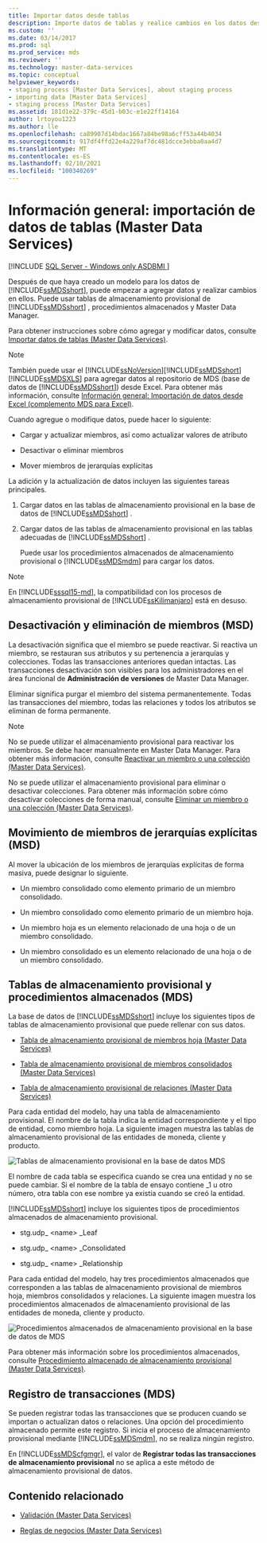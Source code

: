 ```yaml
---
title: Importar datos desde tablas
description: Importe datos de tablas y realice cambios en los datos después de crear un modelo para los datos en Master Data Services.
ms.custom: ''
ms.date: 03/14/2017
ms.prod: sql
ms.prod_service: mds
ms.reviewer: ''
ms.technology: master-data-services
ms.topic: conceptual
helpviewer_keywords:
- staging process [Master Data Services], about staging process
- importing data [Master Data Services]
- staging process [Master Data Services]
ms.assetid: 181d1e22-379c-45d1-b03c-e1e22ff14164
author: lrtoyou1223
ms.author: lle
ms.openlocfilehash: ca89907d14bdac1667a84be98a6cff53a44b4034
ms.sourcegitcommit: 917df4ffd22e4a229af7dc481dcce3ebba0aa4d7
ms.translationtype: MT
ms.contentlocale: es-ES
ms.lasthandoff: 02/10/2021
ms.locfileid: "100340269"
---
```

# <a name="overview-importing-data-from-tables-master-data-services"></a>Información general: importación de datos de tablas (Master Data Services)

[!INCLUDE [SQL Server - Windows only ASDBMI  ](../includes/applies-to-version/sql-windows-only-asdbmi.md)]

  Después de que haya creado un modelo para los datos de [!INCLUDE[ssMDSshort](../includes/ssmdsshort-md.md)], puede empezar a agregar datos y realizar cambios en ellos.   Puede usar tablas de almacenamiento provisional de [!INCLUDE[ssMDSshort](../includes/ssmdsshort-md.md)] , procedimientos almacenados y Master Data Manager.  
  
 Para obtener instrucciones sobre cómo agregar y modificar datos, consulte [Importar datos de tablas &#40;Master Data Services&#41;](../master-data-services/import-data-from-tables-master-data-services.md).  
  
> [!NOTE]
>  También puede usar el [!INCLUDE[ssNoVersion](../includes/ssnoversion-md.md)][!INCLUDE[ssMDSshort](../includes/ssmdsshort-md.md)][!INCLUDE[ssMDSXLS](../includes/ssmdsxls-md.md)] para agregar datos al repositorio de MDS (base de datos de [!INCLUDE[ssMDSshort](../includes/ssmdsshort-md.md)]) desde Excel. Para obtener más información, consulte [Información general: Importación de datos desde Excel &#40;complemento MDS para Excel&#41;](../master-data-services/microsoft-excel-add-in/overview-importing-data-from-excel-mds-add-in-for-excel.md).  
  
 Cuando agregue o modifique datos, puede hacer lo siguiente:  
  
-   Cargar y actualizar miembros, así como actualizar valores de atributo  
  
-   Desactivar o eliminar miembros  
  
-   Mover miembros de jerarquías explícitas  
  
 La adición y la actualización de datos incluyen las siguientes tareas principales.  
  
1.  Cargar datos en las tablas de almacenamiento provisional en la base de datos de [!INCLUDE[ssMDSshort](../includes/ssmdsshort-md.md)] .  
  
2.  Cargar datos de las tablas de almacenamiento provisional en las tablas adecuadas de [!INCLUDE[ssMDSshort](../includes/ssmdsshort-md.md)] .  
  
     Puede usar los procedimientos almacenados de almacenamiento provisional o [!INCLUDE[ssMDSmdm](../includes/ssmdsmdm-md.md)] para cargar los datos.  
  
> [!NOTE]  
>  En [!INCLUDE[sssql15-md](../includes/sssql16-md.md)], la compatibilidad con los procesos de almacenamiento provisional de [!INCLUDE[ssKilimanjaro](../includes/sskilimanjaro-md.md)] está en desuso.  
  
## <a name="deactivating-and-deleting-members-mds"></a>Desactivación y eliminación de miembros (MSD)  
 La desactivación significa que el miembro se puede reactivar. Si reactiva un miembro, se restauran sus atributos y su pertenencia a jerarquías y colecciones. Todas las transacciones anteriores quedan intactas. Las transacciones desactivación son visibles para los administradores en el área funcional de **Administración de versiones** de Master Data Manager.  
  
 Eliminar significa purgar el miembro del sistema permanentemente. Todas las transacciones del miembro, todas las relaciones y todos los atributos se eliminan de forma permanente.  
  
> [!NOTE]  
>  No se puede utilizar el almacenamiento provisional para reactivar los miembros. Se debe hacer manualmente en Master Data Manager. Para obtener más información, consulte [Reactivar un miembro o una colección &#40;Master Data Services&#41;](../master-data-services/reactivate-a-member-or-collection-master-data-services.md).  
>   
>  No se puede utilizar el almacenamiento provisional para eliminar o desactivar colecciones. Para obtener más información sobre cómo desactivar colecciones de forma manual, consulte [Eliminar un miembro o una colección &#40;Master Data Services&#41;](../master-data-services/delete-a-member-or-collection-master-data-services.md).  
  
## <a name="moving-explicit-hierarchy-members-mds"></a>Movimiento de miembros de jerarquías explícitas (MSD)  
 Al mover la ubicación de los miembros de jerarquías explícitas de forma masiva, puede designar lo siguiente.  
  
-   Un miembro consolidado como elemento primario de un miembro consolidado.  
  
-   Un miembro consolidado como elemento primario de un miembro hoja.  
  
-   Un miembro hoja es un elemento relacionado de una hoja o de un miembro consolidado.  
  
-   Un miembro consolidado es un elemento relacionado de una hoja o de un miembro consolidado.  
  
## <a name="staging-tables-and-stored-procedures-mds"></a>Tablas de almacenamiento provisional y procedimientos almacenados (MDS)  
 La base de datos de [!INCLUDE[ssMDSshort](../includes/ssmdsshort-md.md)] incluye los siguientes tipos de tablas de almacenamiento provisional que puede rellenar con sus datos.  
  
-   [Tabla de almacenamiento provisional de miembros hoja &#40;Master Data Services&#41;](../master-data-services/leaf-member-staging-table-master-data-services.md)  
  
-   [Tabla de almacenamiento provisional de miembros consolidados &#40;Master Data Services&#41;](../master-data-services/consolidated-member-staging-table-master-data-services.md)  
  
-   [Tabla de almacenamiento provisional de relaciones &#40;Master Data Services&#41;](../master-data-services/relationship-staging-table-master-data-services.md)  
  
 Para cada entidad del modelo, hay una tabla de almacenamiento provisional. El nombre de la tabla indica la entidad correspondiente y el tipo de entidad, como miembro hoja. La siguiente imagen muestra las tablas de almacenamiento provisional de las entidades de moneda, cliente y producto.  
  
 ![Tablas de almacenamiento provisional en la base de datos MDS](../master-data-services/media/mds-staging-tables.png "Tablas de almacenamiento provisional en la base de datos MDS")  
  
 El nombre de cada tabla se especifica cuando se crea una entidad y no se puede cambiar. Si el nombre de la tabla de ensayo contiene _1 u otro número, otra tabla con ese nombre ya existía cuando se creó la entidad.  
  
 [!INCLUDE[ssMDSshort](../includes/ssmdsshort-md.md)] incluye los siguientes tipos de procedimientos almacenados de almacenamiento provisional.  
  
-   stg.udp_ \<name> _Leaf  
  
-   stg.udp_ \<name> _Consolidated  
  
-   stg.udp_ \<name> _Relationship  
  
 Para cada entidad del modelo, hay tres procedimientos almacenados que corresponden a las tablas de almacenamiento provisional de miembros hoja, miembros consolidados y relaciones.  La siguiente imagen muestra los procedimientos almacenados de almacenamiento provisional de las entidades de moneda, cliente y producto.  
  
 ![Procedimientos almacenados de almacenamiento provisional en la base de datos de MDS](../master-data-services/media/mds-staging-storedprocedures.png "Procedimientos almacenados de almacenamiento provisional en la base de datos de MDS")  
  
 Para obtener más información sobre los procedimientos almacenados, consulte [Procedimiento almacenado de almacenamiento provisional &#40;Master Data Services&#41;](../master-data-services/staging-stored-procedure-master-data-services.md).  
  
## <a name="logging-transactions-mds"></a>Registro de transacciones (MDS)  
 Se pueden registrar todas las transacciones que se producen cuando se importan o actualizan datos o relaciones. Una opción del procedimiento almacenado permite este registro. Si inicia el proceso de almacenamiento provisional mediante [!INCLUDE[ssMDSmdm](../includes/ssmdsmdm-md.md)], no se realiza ningún registro.  
  
 En [!INCLUDE[ssMDScfgmgr](../includes/ssmdscfgmgr-md.md)], el valor de **Registrar todas las transacciones de almacenamiento provisional** no se aplica a este método de almacenamiento provisional de datos.  
  
## <a name="related-content"></a>Contenido relacionado  
  
-   [Validación &#40;Master Data Services&#41;](../master-data-services/validation-master-data-services.md)  
  
-   [Reglas de negocios &#40;Master Data Services&#41;](../master-data-services/business-rules-master-data-services.md)  
  
  
